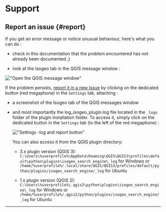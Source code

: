 # Support

## Report an issue {#report}

If you get an error message or notice unusual behaviour, here's what you can do :

- check in this documentation that the problem encountered has not already been documented ;)

- look at the Isogeo tab in the QGIS message window :

!["Open the QGIS message window"](/assets/qgis_log_view_tab_isogeo_en.png)

If the problem persists, [report it in a new Issue](https://github.com/isogeo/isogeo-plugin-qgis/issues) by clicking on the dedicated button (red megaphone) in the `Settings` tab, attaching :

- a screenshot of the Isogeo tab of the QGIS messages window

- and most importantly the log\_isogeo\_plugin.log file located in the `_logs` folder of the plugin installation folder. To access it, simply click on the dedicated button in the `Settings` tab (to the left of the red megaphone) :

  !["Settings -log and report button"](/assets/settings_resources_en.png)

  You can also access it from the QGIS plugin directory:

  - 3.x plugin version (QGIS 3): `C:\Users\%userprofile%\AppData\Roaming\QGIS\QGIS3\profiles\default\python\plugins\isogeo_search_engine\_log` for Windows or `/home/%userprofile%/.local/share/QGIS/QGIS3/profiles/default/python/plugins/isogeo_search_engine/_log` for Ubuntu

  - 1.x plugin version (QGIS 2): `C:\Users\%userprofile%\.qgis2\python\plugins\isogeo_search_engine\_log` for Windows or `/home/%userprofile%/.qgis2/python/plugins/isogeo_search_engine/_log` for Ubuntu

---
